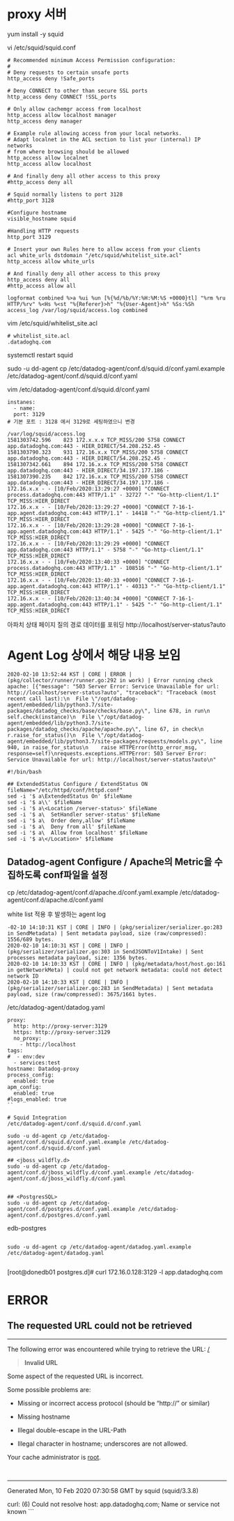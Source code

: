 # proxy 서버
yum install -y squid

vi /etc/squid/squid.conf
```
# Recommended minimum Access Permission configuration:
#
# Deny requests to certain unsafe ports
http_access deny !Safe_ports

# Deny CONNECT to other than secure SSL ports
http_access deny CONNECT !SSL_ports

# Only allow cachemgr access from localhost
http_access allow localhost manager
http_access deny manager

# Example rule allowing access from your local networks.
# Adapt localnet in the ACL section to list your (internal) IP networks
# from where browsing should be allowed
http_access allow localnet
http_access allow localhost

# And finally deny all other access to this proxy
#http_access deny all

# Squid normally listens to port 3128
#http_port 3128

#Configure hostname
visible_hostname squid

#Handling HTTP requests
http_port 3129

# Insert your own Rules here to allow access from your clients
acl white_urls dstdomain "/etc/squid/whitelist_site.acl"
http_access allow white_urls

# And finally deny all other access to this proxy
http_access deny all
#http_access allow all

logformat combined %>a %ui %un [%{%d/%b/%Y:%H:%M:%S +0000}tl] "%rm %ru HTTP/%rv" %<Hs %<st "%{Referer}>h" "%{User-Agent}>h" %Ss:%Sh
access_log /var/log/squid/access.log combined
```

vim /etc/squid/whitelist_site.acl
```
# whitelist_site.acl
.datadoghq.com
```


systemctl restart squid

sudo -u dd-agent cp /etc/datadog-agent/conf.d/squid.d/conf.yaml.example /etc/datadog-agent/conf.d/squid.d/conf.yaml

vim /etc/datadog-agent/conf.d/squid.d/conf.yaml
```
instanes:
  - name: 
  port: 3129  
# 기본 포트 : 3128 에서 3129로 세팅하였으니 변경 

```

```
/var/log/squid/access.log
1581303742.596    823 172.x.x.x TCP_MISS/200 5758 CONNECT app.datadoghq.com:443 - HIER_DIRECT/54.208.252.45 -
1581303790.323    931 172.16.x.x TCP_MISS/200 5758 CONNECT app.datadoghq.com:443 - HIER_DIRECT/54.208.252.45 -
1581307342.661    894 172.16.x.x TCP_MISS/200 5758 CONNECT app.datadoghq.com:443 - HIER_DIRECT/34.197.177.186 -
1581307390.235    842 172.16.x.x TCP_MISS/200 5758 CONNECT app.datadoghq.com:443 - HIER_DIRECT/34.197.177.186 -
172.16.x.x - - [10/Feb/2020:13:29:27 +0000] "CONNECT process.datadoghq.com:443 HTTP/1.1" - 32727 "-" "Go-http-client/1.1" TCP_MISS:HIER_DIRECT
172.16.x.x - - [10/Feb/2020:13:29:27 +0000] "CONNECT 7-16-1-app.agent.datadoghq.com:443 HTTP/1.1" - 14418 "-" "Go-http-client/1.1" TCP_MISS:HIER_DIRECT
172.16.x.x - - [10/Feb/2020:13:29:28 +0000] "CONNECT 7-16-1-app.agent.datadoghq.com:443 HTTP/1.1" - 5425 "-" "Go-http-client/1.1" TCP_MISS:HIER_DIRECT
172.16.x.x - - [10/Feb/2020:13:29:29 +0000] "CONNECT app.datadoghq.com:443 HTTP/1.1" - 5758 "-" "Go-http-client/1.1" TCP_MISS:HIER_DIRECT
172.16.x.x - - [10/Feb/2020:13:40:33 +0000] "CONNECT process.datadoghq.com:443 HTTP/1.1" - 108516 "-" "Go-http-client/1.1" TCP_MISS:HIER_DIRECT
172.16.x.x - - [10/Feb/2020:13:40:33 +0000] "CONNECT 7-16-1-app.agent.datadoghq.com:443 HTTP/1.1" - 40313 "-" "Go-http-client/1.1" TCP_MISS:HIER_DIRECT
172.16.x.x - - [10/Feb/2020:13:40:34 +0000] "CONNECT 7-16-1-app.agent.datadoghq.com:443 HTTP/1.1" - 5425 "-" "Go-http-client/1.1" TCP_MISS:HIER_DIRECT
```


아파치 상태 페이지 질의 경로
데이터를 포워딩 
http://localhost/server-status?auto

# Agent Log 상에서 해당 내용 보임
```
2020-02-10 13:52:44 KST | CORE | ERROR | (pkg/collector/runner/runner.go:292 in work) | Error running check apache: [{"message": "503 Server Error: Service Unavailable for url: http://localhost/server-status?auto", "traceback": "Traceback (most recent call last):\n  File \"/opt/datadog-agent/embedded/lib/python3.7/site-packages/datadog_checks/base/checks/base.py\", line 678, in run\n    self.check(instance)\n  File \"/opt/datadog-agent/embedded/lib/python3.7/site-packages/datadog_checks/apache/apache.py\", line 67, in check\n    r.raise_for_status()\n  File \"/opt/datadog-agent/embedded/lib/python3.7/site-packages/requests/models.py\", line 940, in raise_for_status\n    raise HTTPError(http_error_msg, response=self)\nrequests.exceptions.HTTPError: 503 Server Error: Service Unavailable for url: http://localhost/server-status?auto\n"
```

```
#!/bin/bash 

## ExtendedStatus Configure / ExtendStatus ON 
fileName="/etc/httpd/conf/httpd.conf" 
sed -i '$ a\ExtendedStatus On' $fileName 
sed -i '$ a\\' $fileName 
sed -i '$ a\<Location /server-status>' $fileName 
sed -i '$ a\  SetHandler server-status' $fileName 
sed -i '$ a\  Order deny,allow' $fileName 
sed -i '$ a\  Deny from all' $fileName 
sed -i '$ a\  Allow from localhost' $fileName 
sed -i '$ a\</Location>' $fileName 
```

## Datadog-agent Configure / Apache의 Metric을 수집하도록 conf파일을 설정 
cp /etc/datadog-agent/conf.d/apache.d/conf.yaml.example /etc/datadog-agent/conf.d/apache.d/conf.yaml 



white list 적용 후 발생하는 agent log
```
-02-10 14:10:31 KST | CORE | INFO | (pkg/serializer/serializer.go:283 in SendMetadata) | Sent metadata payload, size (raw/compressed): 1556/689 bytes.
2020-02-10 14:10:31 KST | CORE | INFO | (pkg/serializer/serializer.go:303 in SendJSONToV1Intake) | Sent processes metadata payload, size: 1356 bytes.
2020-02-10 14:10:33 KST | CORE | INFO | (pkg/metadata/host/host.go:161 in getNetworkMeta) | could not get network metadata: could not detect network ID
2020-02-10 14:10:33 KST | CORE | INFO | (pkg/serializer/serializer.go:283 in SendMetadata) | Sent metadata payload, size (raw/compressed): 3675/1661 bytes.
```

/etc/datadog-agent/datadog.yaml
```
proxy:
  http: http://proxy-server:3129
  https: http://proxy-server:3129
  no_proxy:
    - http://localhost
tags:
#  - env:dev
  - services:test
hostname: Datadog-proxy
process_config:
  enabled: true
apm_config:
  enabled: true
#logs_enabled: true
``

# Squid Integration
/etc/datadog-agent/conf.d/squid.d/conf.yaml

sudo -u dd-agent cp /etc/datadog-agent/conf.d/squid.d/conf.yaml.example /etc/datadog-agent/conf.d/squid.d/conf.yaml

## <jboss_wildfly.d>
sudo -u dd-agent cp /etc/datadog-agent/conf.d/jboss_wildfly.d/conf.yaml.example /etc/datadog-agent/conf.d/jboss_wildfly.d/conf.yaml 


## <PostgresSQL>
sudo -u dd-agent cp /etc/datadog-agent/conf.d/postgres.d/conf.yaml.example /etc/datadog-agent/conf.d/postgres.d/conf.yaml 
```
edb-postgres
```

sudo -u dd-agent cp /etc/datadog-agent/datadog.yaml.example /etc/datadog-agent/datadog.yaml 


```
[root@donedb01 postgres.d]# curl 172.16.0.128:3129 -l app.datadoghq.com
<!DOCTYPE html PUBLIC "-//W3C//DTD HTML 4.01//EN" "http://www.w3.org/TR/html4/strict.dtd">
<html><head>
<meta http-equiv="Content-Type" content="text/html; charset=utf-8">
<title>ERROR: The requested URL could not be retrieved</title>
<style type="text/css"><!--
 /*
 Stylesheet for Squid Error pages
 Adapted from design by Free CSS Templates
 http://www.freecsstemplates.org
 Released for free under a Creative Commons Attribution 2.5 License
*/

/* Page basics */
* {
        font-family: verdana, sans-serif;
}

html body {
        margin: 0;
        padding: 0;
        background: #efefef;
        font-size: 12px;
        color: #1e1e1e;
}

/* Page displayed title area */
#titles {
        margin-left: 15px;
        padding: 10px;
        padding-left: 100px;
        background: url('http://www.squid-cache.org/Artwork/SN.png') no-repeat left;
}

/* initial title */
#titles h1 {
        color: #000000;
}
#titles h2 {
        color: #000000;
}

/* special event: FTP success page titles */
#titles ftpsuccess {
        background-color:#00ff00;
        width:100%;
}

/* Page displayed body content area */
#content {
        padding: 10px;
        background: #ffffff;
}

/* General text */
p {
}

/* error brief description */
#error p {
}

/* some data which may have caused the problem */
#data {
}

/* the error message received from the system or other software */
#sysmsg {
}

pre {
    font-family:sans-serif;
}

/* special event: FTP / Gopher directory listing */
#dirmsg {
    font-family: courier;
    color: black;
    font-size: 10pt;
}
#dirlisting {
    margin-left: 2%;
    margin-right: 2%;
}
#dirlisting tr.entry td.icon,td.filename,td.size,td.date {
    border-bottom: groove;
}
#dirlisting td.size {
    width: 50px;
    text-align: right;
    padding-right: 5px;
}

/* horizontal lines */
hr {
        margin: 0;
}

/* page displayed footer area */
#footer {
        font-size: 9px;
        padding-left: 10px;
}


body
:lang(fa) { direction: rtl; font-size: 100%; font-family: Tahoma, Roya, sans-serif; float: right; }
:lang(he) { direction: rtl; }
 --></style>
</head><body id=ERR_INVALID_URL>
<div id="titles">
<h1>ERROR</h1>
<h2>The requested URL could not be retrieved</h2>
</div>
<hr>

<div id="content">
<p>The following error was encountered while trying to retrieve the URL: <a href="/">/</a></p>

<blockquote id="error">
<p><b>Invalid URL</b></p>
</blockquote>

<p>Some aspect of the requested URL is incorrect.</p>

<p>Some possible problems are:</p>
<ul>
<li><p>Missing or incorrect access protocol (should be <q>http://</q> or similar)</p></li>
<li><p>Missing hostname</p></li>
<li><p>Illegal double-escape in the URL-Path</p></li>
<li><p>Illegal character in hostname; underscores are not allowed.</p></li>
</ul>

<p>Your cache administrator is <a href="mailto:root?subject=CacheErrorInfo%20-%20ERR_INVALID_URL&amp;body=CacheHost%3A%20squid%0D%0AErrPage%3A%20ERR_INVALID_URL%0D%0AErr%3A%20%5Bnone%5D%0D%0ATimeStamp%3A%20Mon,%2010%20Feb%202020%2007%3A30%3A58%20GMT%0D%0A%0D%0AClientIP%3A%20172.16.2.11%0D%0A%0D%0AHTTP%20Request%3A%0D%0A%0D%0A%0D%0A">root</a>.</p>
<br>
</div>

<hr>
<div id="footer">
<p>Generated Mon, 10 Feb 2020 07:30:58 GMT by squid (squid/3.3.8)</p>
<!-- ERR_INVALID_URL -->
</div>
</body></html>
curl: (6) Could not resolve host: app.datadoghq.com; Name or service not known
```



